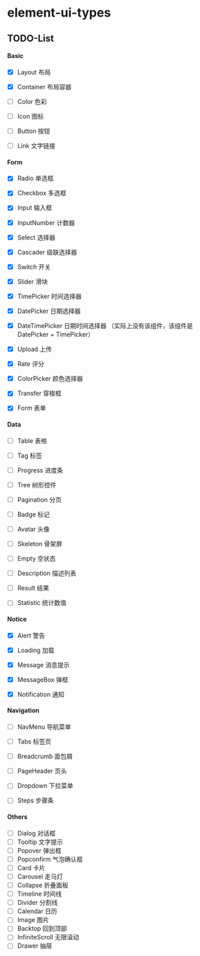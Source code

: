 # element-ui-types

## TODO-List

#### Basic

- [x] Layout 布局
- [x] Container 布局容器
- [ ] Color 色彩
- [ ] Icon 图标
- [ ] Button 按钮
- [ ] Link 文字链接


#### Form

- [x] Radio 单选框
- [x] Checkbox 多选框
- [x] Input 输入框
- [x] InputNumber 计数器
- [x] Select 选择器
- [x] Cascader 级联选择器
- [x] Switch 开关
- [x] Slider 滑块
- [x] TimePicker 时间选择器
- [x] DatePicker 日期选择器
- [x] DateTimePicker 日期时间选择器 （实际上没有该组件，该组件是 DatePicker + TimePicker）
- [x] Upload 上传
- [x] Rate 评分
- [x] ColorPicker 颜色选择器
- [x] Transfer 穿梭框
- [x] Form 表单


#### Data

- [ ] Table 表格
- [ ] Tag 标签
- [ ] Progress 进度条
- [ ] Tree 树形控件
- [ ] Pagination 分页
- [ ] Badge 标记
- [ ] Avatar 头像
- [ ] Skeleton 骨架屏
- [ ] Empty 空状态
- [ ] Description 描述列表
- [ ] Result 结果
- [ ] Statistic 统计数值


#### Notice

- [x] Alert 警告
- [x] Loading 加载
- [x] Message 消息提示
- [x] MessageBox 弹框
- [x] Notification 通知


#### Navigation

- [ ] NavMenu 导航菜单
- [ ] Tabs 标签页
- [ ] Breadcrumb 面包屑
- [ ] PageHeader 页头
- [ ] Dropdown 下拉菜单
- [ ] Steps 步骤条


#### Others

- [ ] Dialog 对话框
- [ ] Tooltip 文字提示
- [ ] Popover 弹出框
- [ ] Popconfirm 气泡确认框
- [ ] Card 卡片
- [ ] Carousel 走马灯
- [ ] Collapse 折叠面板
- [ ] Timeline 时间线
- [ ] Divider 分割线
- [ ] Calendar 日历
- [ ] Image 图片
- [ ] Backtop 回到顶部
- [ ] InfiniteScroll 无限滚动
- [ ] Drawer 抽屉
